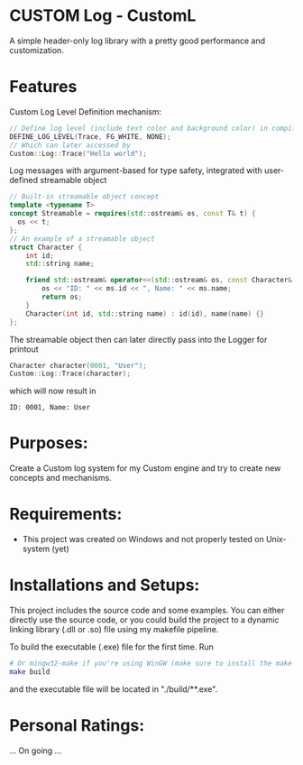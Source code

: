 # CUSTOM Log - CustomL
A simple header-only log library with a pretty good performance and customization.

# Features
Custom Log Level Definition mechanism:
``` c++
// Define log level (include text color and background color) in compile time
DEFINE_LOG_LEVEL(Trace, FG_WHITE, NONE);
// Which can later accessed by 
Custom::Log::Trace("Hello world");
```
Log messages with argument-based for type safety, integrated with user-defined streamable object
``` c++
// Built-in streamable object concept
template <typename T>
concept Streamable = requires(std::ostream& os, const T& t) {
  os << t;
};
// An example of a streamable object
struct Character {
	int id;
	std::string name;

	friend std::ostream& operator<<(std::ostream& os, const Character& ms) {
		os << "ID: " << ms.id << ", Name: " << ms.name;
		return os;
	}
	Character(int id, std::string name) : id(id), name(name) {}
};
```
The streamable object then can later directly pass into the Logger for printout
``` c++
Character character(0001, "User");
Custom::Log::Trace(character);
```
which will now result in
```
ID: 0001, Name: User
```

# Purposes:
Create a Custom log system for my Custom engine and try to create new concepts and mechanisms.

# Requirements:
* This project was created on Windows and not properly tested on Unix-system (yet)

# Installations and Setups:
This project includes the source code and some examples. You can either directly use the source code, or you could build the project to a dynamic linking library (.dll or .so) file using my makefile pipeline.

To build the executable (.exe) file for the first time. Run
``` bash
# Or mingw32-make if you're using WinGW (make sure to install the make package)
make build
```
and the executable file will be located in "./build/**.exe".

# Personal Ratings:
... On going ...